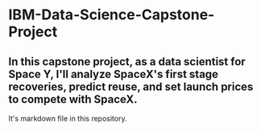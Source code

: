 # IBM-Data-Science-Capstone-Project

## In this capstone project, as a data scientist for Space Y, I'll analyze SpaceX's first stage recoveries, predict reuse, and set launch prices to compete with SpaceX.

It's markdown  file in this repository.
